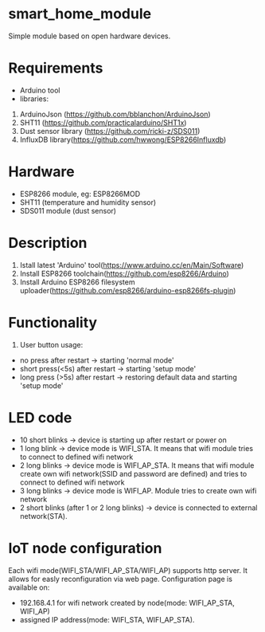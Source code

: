 # smart_home_module
Simple module based on open hardware devices.

# Requirements
- Arduino tool
- libraries:
1) ArduinoJson (https://github.com/bblanchon/ArduinoJson)
2) SHT11 (https://github.com/practicalarduino/SHT1x)
3) Dust sensor library (https://github.com/ricki-z/SDS011)
4) InfluxDB library(https://github.com/hwwong/ESP8266Influxdb)

# Hardware
- ESP8266 module, eg: ESP8266MOD
- SHT11 (temperature and humidity sensor)
- SDS011 module (dust sensor)

# Description
1) Istall latest 'Arduino' tool(https://www.arduino.cc/en/Main/Software)
2) Install ESP8266 toolchain(https://github.com/esp8266/Arduino)
2) Install Arduino ESP8266 filesystem uploader(https://github.com/esp8266/arduino-esp8266fs-plugin)

# Functionality
1) User button usage:
- no press after restart -> starting 'normal mode'
- short press(<5s) after restart -> starting  'setup mode'
- long press (>5s) after restart -> restoring default data and starting 'setup mode'

# LED code
- 10 short blinks -> device is starting up after restart or power on
- 1 long blink -> device mode is WIFI_STA. It means that wifi module tries to connect to defined wifi network
- 2 long blinks -> device mode is WIFI_AP_STA. It means that wifi module create own wifi network(SSID and password are defined) and tries to connect to defined wifi network
- 3 long blinks -> device mode is WIFI_AP. Module tries to create own wifi network
- 2 short blinks (after 1 or 2 long blinks) -> device is connected to external network(STA).

# IoT node configuration
Each wifi mode(WIFI_STA/WIFI_AP_STA/WIFI_AP) supports http server. It allows for easly reconfiguration via web page. Configuration page is available on:
- 192.168.4.1 for wifi network created by node(mode: WIFI_AP_STA, WIFI_AP)
- assigned IP address(mode: WIFI_STA, WIFI_AP_STA).

